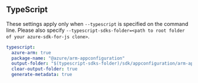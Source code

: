 ## TypeScript

These settings apply only when `--typescript` is specified on the command line.
Please also specify `--typescript-sdks-folder=<path to root folder of your azure-sdk-for-js clone>`.

``` yaml $(typescript)
typescript:
  azure-arm: true
  package-name: "@azure/arm-appconfiguration"
  output-folder: "$(typescript-sdks-folder)/sdk/appconfiguration/arm-appconfiguration"
  clear-output-folder: true
  generate-metadata: true
```
